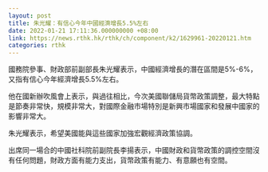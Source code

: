 ```yaml
---
layout: post
title: 朱光耀：有信心今年中國經濟增長5.5%左右
date: 2022-01-21 17:11:36.000000000 +08:00
link: https://news.rthk.hk/rthk/ch/component/k2/1629961-20220121.htm
categories: rthk
---
```


國務院參事、財政部前副部長朱光耀表示，中國經濟增長的潛在區間是5%-6%，又指有信心今年經濟增長5.5%左右。

他在國新辦吹風會上表示，與過往相比，今次美國聯儲局貨幣政策調整，最大特點是節奏非常快，規模非常大，對國際金融市場特別是新興市場國家和發展中國家的影響非常大。

朱光耀表示，希望美國能與這些國家加強宏觀經濟政策協調。

出席同一場合的中國社科院前副院長李揚表示，中國財政和貨幣政策的調控空間沒有任何問題，財政方面有能力支出，貨幣政策有能力、有意願也有空間。
